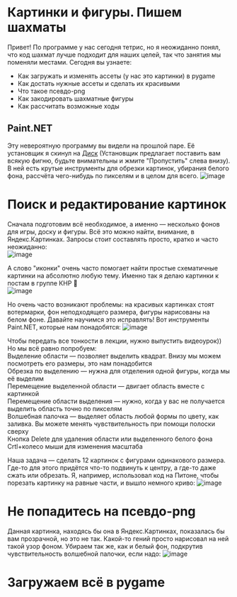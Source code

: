 # Картинки и фигуры. Пишем шахматы
Привет! По программе у нас сегодня тетрис, но я неожиданно понял, что код шахмат лучше подходит для наших целей, так что занятия мы поменяли местами. Сегодня вы узнаете:
- Как загружать и изменять ассеты (у нас это картинки) в pygame
- Как достать нужные ассеты и сделать их красивыми
- Что такое псевдо-png 
- Как закодировать шахматные фигуры
- Как рассчитать возможные ходы

## Paint.NET
Эту невероятную программу вы видели на прошлой паре. Её установщик я скинул на [Диск](https://disk.yandex.ru/d/wueDsYmkqlHs2A) (Установщик предлагает поставить вам всякую фигню, будьте внимательны и жмите "Пропустить" слева внизу). В ней есть крутые инструменты для обрезки картинок, убирания белого фона, рассчёта чего-нибудь по пикселям и в целом для всего.
![image](https://user-images.githubusercontent.com/56085790/141841242-419f8102-1776-48d5-a174-5f9ced707748.png)

# Поиск и редактирование картинок
Сначала подготовим всё необходимое, а именно — несколько фонов для игры, доску и фигуры. Всё это можно найти, внимание, в Яндекс.Картинках. Запросы стоит составлять просто, кратко и часто неожиданно:  
![image](https://user-images.githubusercontent.com/56085790/142071994-fab4223c-5b0d-4541-8ef4-da4c023dcd5f.png)  

А слово "иконки" очень часто помогает найти простые схематичные картинки на абсолютно любую тему. Именно так я делаю картинки к постам в группе КНР 🤣  
![image](https://user-images.githubusercontent.com/56085790/142072328-1ea234a5-88e3-4688-b4ff-56d8d907efe1.png)  

Но очень часто возникают проблемы: на красивых картинках стоят вотермарки, фон неподходящего размера, фигуры нарисованы на белом фоне. Давайте научимся это исправлять! Вот инструменты Paint.NET, которые нам понадобятся:
![image](https://user-images.githubusercontent.com/56085790/142079490-844e6f6a-06f1-4d43-a623-daf85a866e7d.png)

Чтобы передать все тонкости в лекции, нужно выпустить видеоурок)) Но мы всё равно попробуем:  
Выделение области — позволяет выделить квадрат. Внизу мы можем посмотреть его размеры, это нам понадобится  
Обрезка по выделению — нужна для отделения одной фигуры, когда мы её выделим  
Перемещение выделенной области — двигает область вместе с картинкой  
Перемещение области выделения — нужно, когда у вас не получается выделить область точно по пикселям  
Волшебная палочка — выделяет область любой формы по цвету, как заливка. Вы можете менять чувствительность при помощи полоски сверху  
Кнопка Delete для удаления области или выделенного белого фона  
Crtl+колесо мыши для изменения масштаба  
  
Наша задача — сделать 12 картинок с фигурами одинакового размера. Где-то для этого придётся что-то подвинуть к центру, а где-то даже сжать или обрезать. Я, например, использовал код на Питоне, чтобы порезать картинку на равные части, и вышло немного криво:
![image](https://user-images.githubusercontent.com/56085790/142080276-b86402cb-b302-4d53-9768-4eb459fe6ed4.png)
# Не попадитесь на псевдо-png
Данная картинка, находясь бы она в Яндекс.Картинках, показалась бы вам прозрачной, но это не так. Какой-то гений просто нарисовал на ней такой узор фоном. Убираем так же, как и белый фон, подкрутив чувствительность волшебной палочки, если надо:
![image](https://user-images.githubusercontent.com/56085790/142081227-2b698f55-e81a-4773-8973-5a0ceb95abc5.png)
# Загружаем всё в pygame


